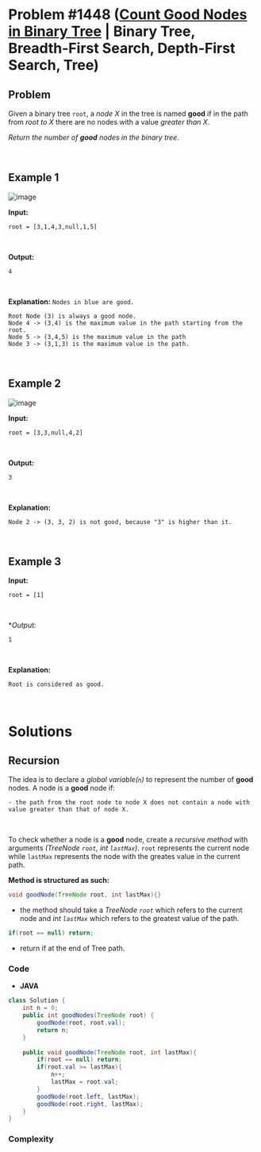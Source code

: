 # Problem #1448 ([Count Good Nodes in Binary Tree](https://leetcode.com/problems/count-good-nodes-in-binary-tree/) | Binary Tree, Breadth-First Search, Depth-First Search, Tree)

## Problem

Given a binary tree `root`, a *node X* in the tree is named **good** if in the path from *root to X* there are no nodes with a value *greater than X*.

*Return the number of ***good*** nodes in the binary tree.*

<br/>

## Example 1
![image](https://user-images.githubusercontent.com/89616705/187807013-d9e1c227-23c2-48f3-9e81-8c6472aed25b.png)

**Input:**

    root = [3,1,4,3,null,1,5]
<br/>

**Output:**

    4
<br/>

**Explanation:** `Nodes in blue are good.`

    Root Node (3) is always a good node.
    Node 4 -> (3,4) is the maximum value in the path starting from the root.
    Node 5 -> (3,4,5) is the maximum value in the path
    Node 3 -> (3,1,3) is the maximum value in the path.
<br/>

## Example 2
![image](https://user-images.githubusercontent.com/89616705/187807346-dbc135c9-ccfe-41b2-9dc9-a4a76b363eb3.png)

**Input:**

    root = [3,3,null,4,2]
<br/>

**Output:**

    3
<br/>

**Explanation:**

    Node 2 -> (3, 3, 2) is not good, because "3" is higher than it.
<br/>

## Example 3

**Input:**

    root = [1]
<br/>

**Output:*

    1
<br/>

**Explanation:**

    Root is considered as good.
<br/>

# Solutions

## Recursion

The idea is to declare a *global variable(`n`)* to represent the number of **good** nodes. A node is a **good** node if:

    - the path from the root node to node X does not contain a node with value greater than that of node X.
<br/>

To check whether a node is a **good** node, create a *recursive method* with arguments *(TreeNode `root`, int `lastMax`)*. `root` represents the current node while `lastMax` represents the node with the greates value in the current path.

**Method is structured as such:**
```java
void goodNode(TreeNode root, int lastMax){}
```
- the method should take a *TreeNode `root`* which refers to the current node and *int `lastMax`* which refers to the greatest value of the path.

```java
if(root == null) return;
```
- return if at the end of Tree path.

### Code

- **JAVA**
```java
class Solution {
    int n = 0;
    public int goodNodes(TreeNode root) {
        goodNode(root, root.val);
        return n;
    }
    
    public void goodNode(TreeNode root, int lastMax){
        if(root == null) return;
        if(root.val >= lastMax){
            n++;
            lastMax = root.val;
        }
        goodNode(root.left, lastMax);
        goodNode(root.right, lastMax);
    }
}
```

### Complexity

